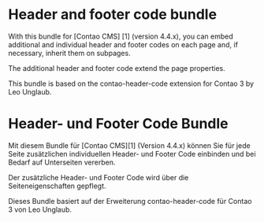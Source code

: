 Header and footer code bundle
==============================

With this bundle for [Contao CMS] [1] (version 4.4.x), you can embed additional and individual header and footer codes on each page and, if necessary, inherit them on subpages.

The additional header and footer code extend the page properties.

This bundle is based on the contao-header-code extension for Contao 3 by Leo Unglaub.


Header- und Footer Code Bundle
==============================

Mit diesem Bundle für [Contao CMS][1] (Version 4.4.x) können Sie für jede Seite zusätzlichen individuellen Header- und Footer Code einbinden und bei Bedarf auf Unterseiten vererben.

Der zusätzliche Header- und Footer Code wird über die Seiteneigenschaften gepflegt.

Dieses Bundle basiert auf der Erweiterung contao-header-code für Contao 3 von Leo Unglaub.
